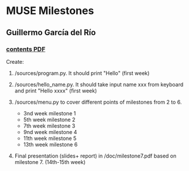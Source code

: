 # MUSE Milestones

## Guillermo García del Río

### [contents PDF](https://github.com/jahrWork/MUSE_orbits_S1/blob/master/doc/MUSE_weekly_milestones.pdf)

Create: 
1. /sources/program.py. It should print "Hello" (first week) 
2. /sources/hello_name.py. It should take input name xxx from keyboard and print "Hello xxxx" (first week)
3. /sources/menu.py to cover different points of milestones from 2 to 6.
     *  3nd week milestone 1 
     *  5th week milestone 2
     *  7th week milestone 3
     *  9nd week milestone 4 
     * 11th week milestone 5
     * 13th week milestone 6
         
4. Final presentation (slides+ report) in /doc/milestone7.pdf based on milestone 7. (14th-15th week) 
